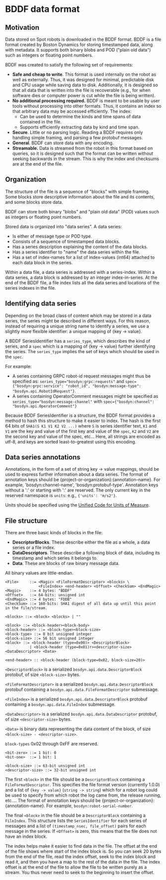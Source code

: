 <!--
Copyright (c) 2021 Boston Dynamics, Inc.  All rights reserved.

Downloading, reproducing, distributing or otherwise using the SDK Software
is subject to the terms and conditions of the Boston Dynamics Software
Development Kit License (20191101-BDSDK-SL).
-->

# BDDF data format

## Motivation

Data stored on Spot robots is downloaded in the BDDF format. BDDF is a file format created by Boston Dynamics for storing timestamped data, along with metadata.  It supports both binary blobs and POD ("plain old data") such as integers or floating point numbers.

BDDF was created to satisfy the following set of requirements:
* **Safe and cheap to write**.  This format is used internally on the robot as well as externally.  Thus, it was designed for minimal, predictable disk and CPU usage while saving data to disk.  Additionally, it is designed so that all data that is written into the file is recoverable (e.g., for when software dies or computer power is cut while the file is being written).
* **No additional processing required.** BDDF is meant to be usable by user tools without processing into other formats.  Thus, it contains an index so that arbitrary data may be accessed efficiently.  The index:
   * Can be used to determine the kinds and time spans of data contained in the file.
   * Supports efficiently extracting data by kind and time span.
* **Secure**.  Little or no parsing logic.  Reading a BDDF requires only handling simple framing, and parsing a few protobuf messages.
* **General**.  BDDF can store data with any encoding.
* **Streamable.**  Data is streamed from the robot in this format based on queries, so it is designed such that the format can be written without seeking backwards in the stream.  This is why the index and checksums are at the end of the file.


## Organization

The structure of the file is a sequence of "blocks" with simple framing.  Some blocks store descriptive information about the file and its contents, and some blocks store data.

BDDF can store both binary "blobs" and "plain old data" (POD) values such as integers or floating point numbers.

Stored data is organized into "data series".  A data series:
* Is either of message type or POD type.
* Consists of a sequence of timestamped data blocks.
* Has a series description explaining the content of the data blocks.
* Has a series identifier to "name" the data series within the file.
* Has a set of index-names for a list of index-values (int64) attached to each data block in the series.

Within a data file, a data series is addressed with a series-index.  Within a data series, a data block is addressed by an integer index-in-series.  At the end of the BDDF file, a file index lists all the data series and locations of the series indexes in the file.


## Identifying data series

Depending on the broad class of content which may be stored in a data series, the series might be described in different ways.  For this reason, instead of requiring a unique string name to identify a series, we use a slightly more flexible identifier: a unique mapping of {key -> value}.

A BDDF SeriesIdentifier has a `series_type`, which describes the kind of series, and a `spec` which is a mapping of {key -> value} further identifying the series.  The `series_type` implies the set of keys which should be used in the `spec`.

For example:

* A series containing GRPC robot-id request messages might thus be specified as: `series_type="bosdyn:grpc:requests"` and
  `spec={"bosdyn:grpc:service": "robot_id", "bosdyn:message-type": "bosdyn.api.RobotIdRequest"}`.
* A series containing OperatorComment messages might be specified as `series_type="bosdyn:message-channel"` with `spec={"bosdyn:channel": "bosdyn.api.OperatorComment"}`

Because BDDF SeriesIdentifier is a structure, the BDDF format provides a method to hash this structure to make it easier to index.  The hash is the first 64 bits of `SHA1(S K1 V1 K2 V2 ...)` where `S` is series identifier text, `K1` and `V1` are the key and value of the first key and value of the `spec`, `K2` and `V2` are the second key and value of the spec, etc...  Here, all strings are encoded as utf-8, and keys are sorted least-to-greatest using this encoding.


## Data series annotations

Annotations, in the form of a set of string key -> value mappings, should be used to express further information about a data series.  The format of annotation keys should be {project-or-organization}:{annotation-name}.  For example, 'bosdyn:channel-name', 'bosdyn:protobuf-type'.  Annotation keys without a ':' or starting with ':' are reserved.  The only current key in the reserved namespace is `units`: e.g., `{'units': 'm/s2'}`.

Units should be specified using the [Unified Code for Units of Measure](https://unitsofmeasure.org/ucum.html).


## File structure

There are three basic kinds of blocks in the file:
* **DescriptorBlocks**.  These describe either the file as a whole, a data series or a file index.
* **DataDescriptors**.  These describe a following block of data, including its timestamp and which series it belongs to.
*  **Data**.  These are blocks of raw binary message data.

All binary values are little-endian.

```
<File>     ::= <Magic> <FileFormatDescriptor> <blocks> \
               <FileIndex> <end-header> <Offset> <CheckSum> <EndMagic>
<Magic>    ::= 4 bytes: "BDDF"
<Offset>   ::= 64-bits: unsigned int
<EndMagic> ::= 4 bytes: "FDDB"
<CheckSum> ::= 160-bits: SHA1 digest of all data up until this point in the file/stream.
```
```
<blocks> ::= <block> <blocks> | ""
```
```
<block> ::= <block-header><block-body>
<block-header> ::= <block-type><block-size>
<block-type> ::= 8 bit unsigned integer
<block-size> ::= 56 bit unsigned integer
<block> ::= <block-header (type=0x00)> <DescriptorBlock>
           | <block-header (type=0x01)r><descriptor-size> <DataDescriptor> <Data>

<end-header> :: <block-header (block-type=0x02, block-size=20)>
```

`<DescriptorBlock>` is a serialized `bosdyn.api.data.DescriptorBlock` protobuf, of size `<block-size>` bytes.

`<FileFormatDescriptor>` is a serialized `bosdyn.api.data.DescriptorBlock` protobuf containing a `bosdyn.api.data.FileFormatDescriptor` submessage.

`<FileIndex>` is a serialized `bosdyn.api.data.DescriptorBlock` protobuf containing a `bosdyn.api.data.FileIndex` submessage.

`<DataDescriptor>` is a serialized `bosdyn.api.data.DataDescriptor` protobuf, of size `<descriptor-size>` bytes.

`<Data>` is binary data representing the data content of the block, of size `<block-size> - <descriptor-size>`.

`block-types` 0x02 through 0xFF are reserved.


```
<bit-zero> ::= 1 bit: 0
<bit-one>  ::= 1 bit: 1
```
```
<block-size> ::= 63-bit unsigned int
<descriptor-size> ::= 32-bit unsigned int
```

The first `<block>` in the file should be a `DescriptorBlock` containing a `FileFormatDescriptor`.  This specifies the file format version (currently 1.0.0) and a list of `{key -> value}` (`string -> string`) which for a robot log could be used to specify from which robot the log came from, the release running, etc....   The format of annotation keys should be {project-or-organization}:{annotation-name}.  For example, `bosdyn:robot-serial-number`.

The final `<block>` in the file should be a `DescriptorBlock` containing a `FileIndex`.  This structure lists the `SeriesIdentifier` for each series of messages and a list of `(timestamp_nsec, file_offset)` pairs for each message in the series.  If  `<Offset>` is zero, this means that the file does not have an index block.

The index helps make it easier to find data in the file.  The offset at the end of the file shows where start of the index block is. So you can seek 20 bytes from the end of the file, read the index offset, seek to the index block and read it, and then you have a map to the rest of the data in the file. The index offset is at the end of the file to allow the file to be written purely as a stream. You thus never need to seek to the beginning to insert the offset.
